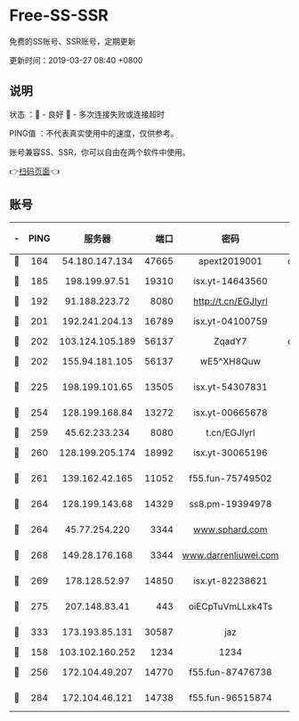 # Free-SS-SSR

免费的SS账号、SSR账号，定期更新

更新时间：2019-03-27 08:40 +0800

## 说明

状态     ：🙂 - 良好 🙁 - 多次连接失败或连接超时

PING值   ：不代表真实使用中的速度，仅供参考。

账号兼容SS、SSR，你可以自由在两个软件中使用。

👉[扫码页面](https://liesauer.github.io/Free-SS-SSR/)👈

## 账号

|-|PING|服务器|端口|密码|加密方式|区域|
|:----:|:----:|:-----:|-----:|:----:|:----:|:----:|
|🙂|164|54.180.147.134|47665|apext2019001|chacha20|KR|
|🙂|185|198.199.97.51|19310|isx.yt-14643560|aes-256-cfb|US|
|🙂|192|91.188.223.72|8080|http://t.cn/EGJIyrl|rc4-md5|RU|
|🙂|201|192.241.204.13|16789|isx.yt-04100759|aes-256-cfb|US|
|🙂|202|103.124.105.189|56137|ZqadY7|chacha20|US|
|🙂|202|155.94.181.105|56137|wE5^XH8Quw|aes-256-cfb|US|
|🙂|225|198.199.101.65|13505|isx.yt-54307831|aes-256-cfb|US|
|🙂|254|128.199.168.84|13272|isx.yt-00665678|aes-256-cfb|SG|
|🙂|259|45.62.233.234|8080|t.cn/EGJIyrl|rc4-md5|CA|
|🙂|260|128.199.205.174|18992|isx.yt-30065196|aes-256-cfb|SG|
|🙂|261|139.162.42.165|11052|f55.fun-75749502|aes-256-cfb|SG|
|🙂|264|128.199.143.68|14329|ss8.pm-19394978|aes-256-cfb|SG|
|🙂|264|45.77.254.220|3344|www.sphard.com|aes-256-cfb|SG|
|🙂|268|149.28.176.168|3344|www.darrenliuwei.com|aes-256-cfb|AU|
|🙂|269|178.128.52.97|14850|isx.yt-82238621|aes-256-cfb|SG|
|🙂|275|207.148.83.41|443|oiECpTuVmLLxk4Ts|aes-256-cfb|AU|
|🙂|333|173.193.85.131|30587|jaz|aes-256-cfb|US|
|🙂|158|103.102.160.252|1234|1234|rc4-md5|JP|
|🙂|256|172.104.49.207|14770|f55.fun-87476738|aes-256-cfb|SG|
|🙂|284|172.104.46.121|14738|f55.fun-96515874|aes-256-cfb|SG|
